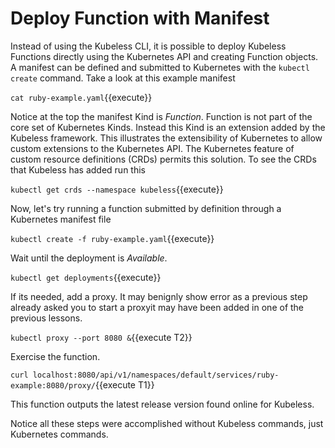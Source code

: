 # Deploy Function with Manifest #

Instead of using the Kubeless CLI, it is possible to deploy Kubeless Functions directly using the Kubernetes API and creating Function objects. A manifest can be defined and submitted to Kubernetes with the `kubectl create` command. Take a look at this example manifest

`cat ruby-example.yaml`{{execute}}

Notice at the top the manifest Kind is _Function_. Function is not part of the core set of Kubernetes Kinds. Instead this Kind is an extension added by the Kubeless framework. This illustrates the extensibility of Kubernetes to allow custom extensions to the Kubernetes API. The Kubernetes feature of custom resource definitions (CRDs) permits this solution. To see the CRDs that Kubeless has added run this

`kubectl get crds --namespace kubeless`{{execute}}

Now, let's try running a function submitted by definition through a Kubernetes  manifest file

`kubectl create -f ruby-example.yaml`{{execute}}

Wait until the deployment is _Available_.

`kubectl get deployments`{{execute}}

If its needed, add a proxy. It may benignly show error as a previous step already asked you to start a proxyit may have been added in one of the previous lessons.

`kubectl proxy --port 8080 &`{{execute T2}}

Exercise the function.

`curl localhost:8080/api/v1/namespaces/default/services/ruby-example:8080/proxy/`{{execute T1}}

This function outputs the latest release version found online for Kubeless.

Notice all these steps were accomplished without Kubeless commands, just Kubernetes commands.